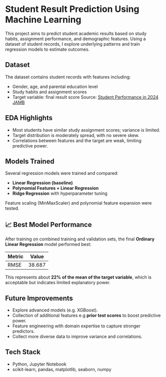 # Student Result Prediction Using Machine Learning

This project aims to predict student academic results based on study habits, assignment performance, and demographic features. Using a dataset of student records, I explore underlying patterns and train regression models to estimate outcomes.

## Dataset
The dataset contains student records with features including:

- Gender, age, and parental education level  
- Study habits and assignment scores
- Target variable: final result score
  Source: [Student Performance in 2024 JAMB](https://www.kaggle.com/datasets/idowuadamo/students-performance-in-2024-jamb)

## EDA Highlights
- Most students have similar study assignment scores; variance is limited.  
- Target distribution is moderately spread, with no severe skew.
- Correlations between features and the target are weak, limiting predictive power.  

## Models Trained
Several regression models were trained and compared:  

- **Linear Regression (baseline)**  
- **Polynomial Features + Linear Regression**  
- **Ridge Regression** with hyperparameter tuning  

Feature scaling (MinMaxScaler) and polynomial feature expansion were tested.  

## 📈 Best Model Performance
After training on combined training and validation sets, the final **Ordinary Linear Regression** model performed best:  

| Metric | Value |
|--------|-------|
| RMSE   | 38.687 |

This represents about **22% of the mean of the target variable**, which is acceptable but indicates limited explanatory power.  

## Future Improvements
- Explore advanced models (e.g. XGBoost).
- Collection of additional features e.g **prior test scores** to boost predictive power.
- Feature engineering with domain expertise to capture stronger predictors.  
- Collect more diverse data to improve variance and correlations.

## Tech Stack
- Python, Jupyter Notebook  
- scikit-learn, pandas, matplotlib, seaborn, numpy